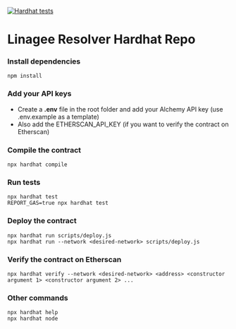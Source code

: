 [![Hardhat tests](https://github.com/Linagee-Name-Registrar/lnr_resolver_hardhat/actions/workflows/main.yml/badge.svg)](https://github.com/Linagee-Name-Registrar/lnr_resolver_hardhat/actions/workflows/main.yml)

# Linagee Resolver Hardhat Repo

### Install dependencies
```shell
npm install
```

### Add your API keys
- Create a **.env** file in the root folder and add your Alchemy API key (use .env.example as a template)
- Also add the ETHERSCAN_API_KEY (if you want to verify the contract on Etherscan)

### Compile the contract
```shell
npx hardhat compile
```

### Run tests
```shell
npx hardhat test
REPORT_GAS=true npx hardhat test
```

### Deploy the contract
```shell
npx hardhat run scripts/deploy.js
npx hardhat run --network <desired-network> scripts/deploy.js
```

### Verify the contract on Etherscan
```shell
npx hardhat verify --network <desired-network> <address> <constructor argument 1> <constructor argument 2> ...
```

### Other commands
```shell
npx hardhat help
npx hardhat node
```
